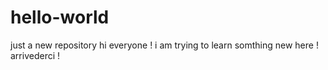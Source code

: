 # hello-world
just a new repository
hi everyone ! 
i am trying to learn somthing new here !
arrivederci !
